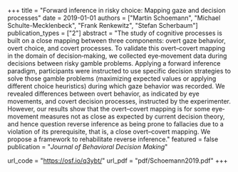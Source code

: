 +++
title = "Forward inference in risky choice: Mapping gaze and decision processes"
date = 2019-01-01
authors = ["Martin Schoemann", "Michael Schulte-Mecklenbeck", "Frank Renkewitz", "Stefan Scherbaum"]
publication_types = ["2"]
abstract = "The study of cognitive processes is built on a close mapping between three components: overt gaze behavior, overt choice, and covert processes. To validate this overt–covert mapping in the domain of decision‐making, we collected eye‐movement data during decisions between risky gamble problems. Applying a forward inference paradigm, participants were instructed to use specific decision strategies to solve those gamble problems (maximizing expected values or applying different choice heuristics) during which gaze behavior was recorded. We revealed differences between overt behavior, as indicated by eye movements, and covert decision processes, instructed by the experimenter. However, our results show that the overt–covert mapping is for some eye‐movement measures not as close as expected by current decision theory, and hence question reverse inference as being prone to fallacies due to a violation of its prerequisite, that is, a close overt–covert mapping. We propose a framework to rehabilitate reverse inference."
featured = false
publication = "*Journal of Behavioral Decision Making*"

url_code = "https://osf.io/q3ybt/"
url_pdf = "pdf/Schoemann2019.pdf"
+++

